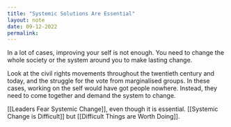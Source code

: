 ```yaml
---
title: "Systemic Solutions Are Essential"
layout: note
date: 09-12-2022
permalink:
---
```


In a lot of cases, improving your self is not enough. You need to change the whole society or the system around you to make lasting change. 

Look at the civil rights movements throughout the twentieth century and today, and the struggle for the vote from marginalised groups. In these cases, working on the self would have got people nowhere. Instead, they need to come together and demand the system to change. 

[[Leaders Fear Systemic Change]], even though it is essential. [[Systemic Change is Difficult]] but [[Difficult Things are Worth Doing]].